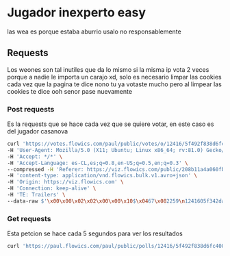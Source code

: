 # Jugador inexperto easy 

las wea es porque estaba aburrio usalo no responsablemente

## Requests

Los weones son tal inutiles que da lo mismo si la misma ip vota 2 veces porque a nadie le importa un carajo xd, solo es necesario limpar las cookies cada vez que la pagina te dice nono tu ya votaste mucho pero al limpear las cookies te dice ooh senor pase nuevamente 

### Post requests
Es la requests que se hace cada vez que se quiere votar, en este caso es del jugador casanova

```bash
curl 'https://votes.flowics.com/paul/public/votes/o/12416/5f492f838d6fc400476c40b5' \
-H 'User-Agent: Mozilla/5.0 (X11; Ubuntu; Linux x86_64; rv:81.0) Gecko/20100101 Firefox/81.0' \
-H 'Accept: */*' \
-H 'Accept-Language: es-CL,es;q=0.8,en-US;q=0.5,en;q=0.3' \
--compressed -H 'Referer: https://viz.flowics.com/public/208b11a4a060fb0faee34f51e28ac1b4/5f342daf7e547780c73fecd7/live?fluid=true' \
-H 'content-type: application/vnd.flowics.bulk.v1.avro+json' \
-H 'Origin: https://viz.flowics.com' \
-H 'Connection: keep-alive' \
-H 'TE: Trailers' \
--data-raw $'\x00\x00\x02\x02\x00\x00\x10$\x0467\x082259\n1241605f342daf7e547780c73fecd7\x00\x02\x98\x01https://www.cdf.cl/nacional/Vota-por-Jugador-Experto-Easy-20200828-0014.html\x00\x02\x98\x01Mozilla/5.0 (X11; Ubuntu; Linux x86_64; rv:81.0) Gecko/20100101 Firefox/81.0\x00\x00\x00\x00\x00\x00\x00\x00\x02\x06n18\x02\x0c\x0205f492f838d6fc400476c40b5\x00\x02.https://www.google.com/\x00\x00\x00\x04vb\x14production\x00\x00\x00\x02\x1a\xa4\x0cxI\xd9I\x8b\x8b\xa1g\x9b\x9f\x12\xff8\x02\xb0\xd2\xa2\x8c\xc5\xb2\xd8\x05\x02\x06\x0005f492f838d6fc400476c40b5\x02Hd80dd991-58b8-42e4-b5b8-4c6149dab9bc\x02\x00\x02\x1a\xa4\x0cxI\xd9I\x8b\x8b\xa1g\x9b\x9f\x12\xff8\x00'
```

### Get requests
Esta petcion se hace cada 5 segundos para ver los resultados

```bash
curl 'https://paul.flowics.com/paul/public/polls/12416/5f492f838d6fc400476c40b5?profile=interactive' -H 'User-Agent: Mozilla/5.0 (X11; Ubuntu; Linux x86_64; rv:81.0) Gecko/20100101 Firefox/81.0' -H 'Accept: application/json' -H 'Accept-Language: es-CL,es;q=0.8,en-US;q=0.5,en;q=0.3' --compressed -H 'Referer: https://viz.flowics.com/public/208b11a4a060fb0faee34f51e28ac1b4/5f342daf7e547780c73fecd7/live?fluid=true' -H 'Origin: https://viz.flowics.com' -H 'Connection: keep-alive' -H 'If-None-Match: "05ab5be8d38b3b59165803129a2e7a138--gzip"' -H 'TE: Trailers'
```
